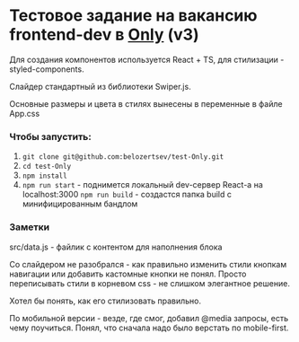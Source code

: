 # Тестовое задание на вакансию frontend-dev в [Only](https://only.digital/) (v3)
Для создания компонентов используется React + TS, для стилизации - styled-components.

Слайдер стандартный из библиотеки Swiper.js.

Основные размеры и цвета в стилях вынесены в переменные в файле App.css

### Чтобы запустить:
1. `git clone git@github.com:belozertsev/test-Only.git`
2. `cd test-Only`
3. `npm install`
4. `npm run start` - поднимется локальный dev-сервер React-а на localhost:3000
`npm run build` - создастся папка build с минифицированным бандлом

### Заметки
src/data.js - файлик с контентом для наполнения блока

Со слайдером не разобрался - как правильно изменить стили кнопкам навигации или добавить кастомные кнопки не понял.
Просто переписывать стили в корневом css - не слишком элегантное решение.

Хотел бы понять, как его стилизовать правильно.

По мобильной версии - везде, где смог, добавил @media запросы, есть чему поучиться. Понял, что сначала надо было верстать по mobile-first.
